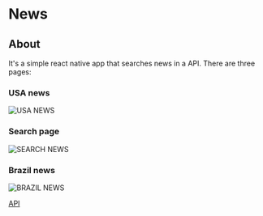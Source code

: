 # News

## About

It's a simple react native app that searches news in a API. There are three pages:

### USA news
![USA NEWS](https://user-images.githubusercontent.com/33136664/111233556-fe864600-85cb-11eb-8bd5-8b99b4138333.png)


### Search page
![SEARCH NEWS](https://user-images.githubusercontent.com/33136664/111233560-00500980-85cc-11eb-8d7a-b87a7ee701c3.png)


### Brazil news
![BRAZIL NEWS](https://user-images.githubusercontent.com/33136664/111233592-0fcf5280-85cc-11eb-966a-670008f9e62e.png)



[API](newsapi.org)